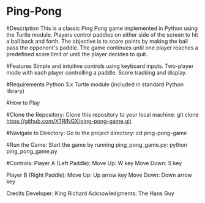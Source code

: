 # Ping-Pong

#Description
This is a classic Ping Pong game implemented in Python using the Turtle module. Players control paddles on either side of the screen to hit a ball back and forth. 
The objective is to score points by making the ball pass the opponent's paddle. 
The game continues until one player reaches a predefined score limit or until the player decides to quit.

#Features
Simple and intuitive controls using keyboard inputs.
Two-player mode with each player controlling a paddle.
Score tracking and display.

#Requirements
Python 3.x
Turtle module (included in standard Python library)

#How to Play

#Clone the Repository: Clone this repository to your local machine:
git clone https://github.com/XTRINGX/ping-pong-game.git

#Navigate to Directory: Go to the project directory:
cd ping-pong-game

#Run the Game: Start the game by running ping_pong_game.py:
python ping_pong_game.py

#Controls:
Player A (Left Paddle):
Move Up: W key
Move Down: S key

Player B (Right Paddle):
Move Up: Up arrow key
Move Down: Down arrow key

Credits
Developer: King Richard
Acknowledgments: The Hans Guy
